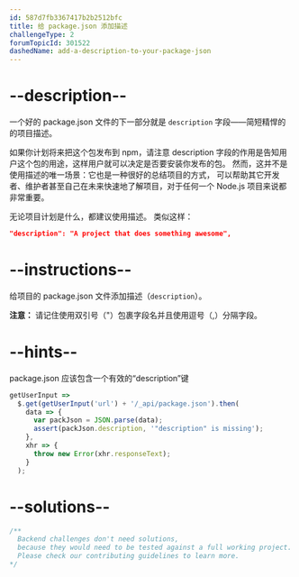 ```yaml
---
id: 587d7fb3367417b2b2512bfc
title: 给 package.json 添加描述
challengeType: 2
forumTopicId: 301522
dashedName: add-a-description-to-your-package-json
---
```


# --description--

一个好的 package.json 文件的下一部分就是 `description` 字段——简短精悍的的项目描述。

如果你计划将来把这个包发布到 npm，请注意 description 字段的作用是告知用户这个包的用途，这样用户就可以决定是否要安装你发布的包。 然而，这并不是使用描述的唯一场景：它也是一种很好的总结项目的方式， 可以帮助其它开发者、维护者甚至自己在未来快速地了解项目，对于任何一个 Node.js 项目来说都非常重要。

无论项目计划是什么，都建议使用描述。 类似这样：

```json
"description": "A project that does something awesome",
```

# --instructions--

给项目的 package.json 文件添加描述（`description`）。

**注意：** 请记住使用双引号（"）包裹字段名并且使用逗号（,）分隔字段。

# --hints--

package.json 应该包含一个有效的“description”键

```js
getUserInput =>
  $.get(getUserInput('url') + '/_api/package.json').then(
    data => {
      var packJson = JSON.parse(data);
      assert(packJson.description, '"description" is missing');
    },
    xhr => {
      throw new Error(xhr.responseText);
    }
  );
```

# --solutions--

```js
/**
  Backend challenges don't need solutions, 
  because they would need to be tested against a full working project. 
  Please check our contributing guidelines to learn more.
*/
```
